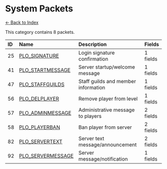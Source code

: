 # System Packets

[← Back to Index](../index.md)

This category contains 8 packets.

| ID | Name | Description | Fields |
|:---|:-----|:------------|:-------|
| 25 | [PLO_SIGNATURE](../packets/PLO_SIGNATURE.md) | Login signature confirmation | 1 fields |
| 41 | [PLO_STARTMESSAGE](../packets/PLO_STARTMESSAGE.md) | Server startup/welcome message | 1 fields |
| 47 | [PLO_STAFFGUILDS](../packets/PLO_STAFFGUILDS.md) | Staff guilds and member information | 1 fields |
| 56 | [PLO_DELPLAYER](../packets/PLO_DELPLAYER.md) | Remove player from level | 1 fields |
| 57 | [PLO_ADMINMESSAGE](../packets/PLO_ADMINMESSAGE.md) | Administrative message to players | 2 fields |
| 58 | [PLO_PLAYERBAN](../packets/PLO_PLAYERBAN.md) | Ban player from server | 2 fields |
| 82 | [PLO_SERVERTEXT](../packets/PLO_SERVERTEXT.md) | Server text message/announcement | 2 fields |
| 92 | [PLO_SERVERMESSAGE](../packets/PLO_SERVERMESSAGE.md) | Server message/notification | 1 fields |
